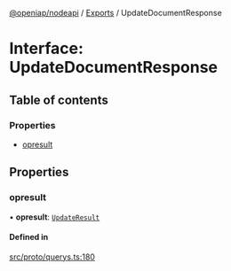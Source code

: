 [@openiap/nodeapi](../README.md) / [Exports](../modules.md) / UpdateDocumentResponse

# Interface: UpdateDocumentResponse

## Table of contents

### Properties

- [opresult](UpdateDocumentResponse.md#opresult)

## Properties

### opresult

• **opresult**: [`UpdateResult`](../modules.md#updateresult)

#### Defined in

[src/proto/querys.ts:180](https://github.com/openiap/nodeapi/blob/a159861/src/proto/querys.ts#L180)
